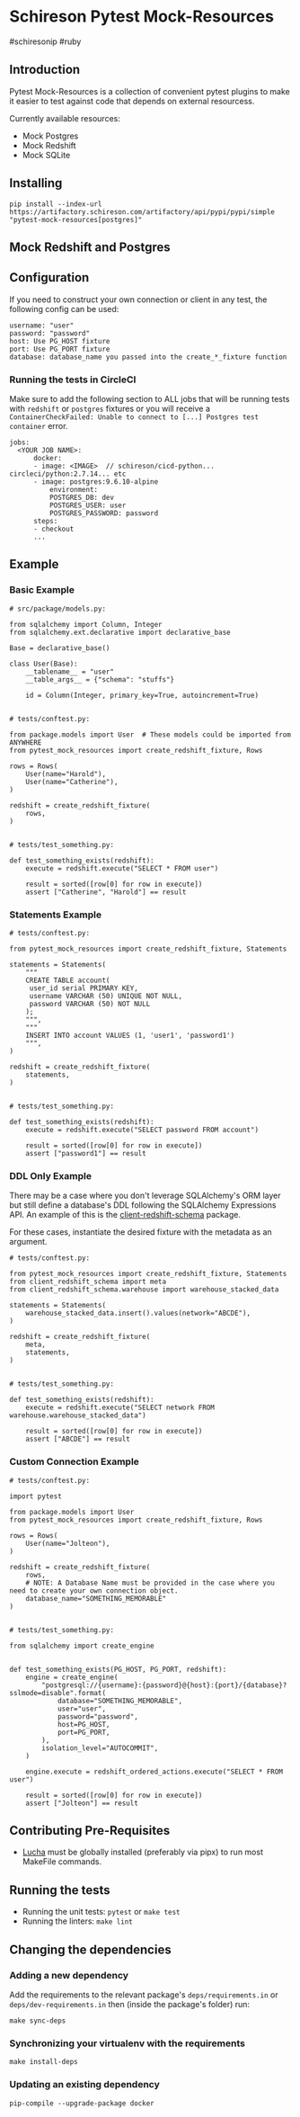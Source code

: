 # Schireson Pytest Mock-Resources

#schiresonip #ruby

## Introduction

Pytest Mock-Resources is a collection of convenient pytest plugins to make it easier to test against code that depends on external resourcess.

Currently available resources:

* Mock Postgres
* Mock Redshift
* Mock SQLite

## Installing

    pip install --index-url https://artifactory.schireson.com/artifactory/api/pypi/pypi/simple "pytest-mock-resources[postgres]"

## Mock Redshift and Postgres

## Configuration

If you need to construct your own connection or client in any test, the following config can be used:

    username: "user"
    password: "password"
    host: Use PG_HOST fixture
    port: Use PG_PORT fixture
    database: database_name you passed into the create_*_fixture function

### Running the tests in CircleCI

Make sure to add the following section to ALL jobs that will be running tests with `redshift` or `postgres` fixtures or you will receive a `ContainerCheckFailed: Unable to connect to [...] Postgres test container` error.

    jobs:
      <YOUR JOB NAME>:
          docker:
          - image: <IMAGE>  // schireson/cicd-python... circleci/python:2.7.14... etc
          - image: postgres:9.6.10-alpine
              environment:
              POSTGRES_DB: dev
              POSTGRES_USER: user
              POSTGRES_PASSWORD: password
          steps:
          - checkout
          ...


## Example

### Basic Example

    # src/package/models.py:

    from sqlalchemy import Column, Integer
    from sqlalchemy.ext.declarative import declarative_base

    Base = declarative_base()

    class User(Base):
        __tablename__ = "user"
        __table_args__ = {"schema": "stuffs"}

        id = Column(Integer, primary_key=True, autoincrement=True)


    # tests/conftest.py:

    from package.models import User  # These models could be imported from ANYWHERE
    from pytest_mock_resources import create_redshift_fixture, Rows

    rows = Rows(
        User(name="Harold"),
        User(name="Catherine"),
    )

    redshift = create_redshift_fixture(
        rows,
    )


    # tests/test_something.py:

    def test_something_exists(redshift):
        execute = redshift.execute("SELECT * FROM user")

        result = sorted([row[0] for row in execute])
        assert ["Catherine", "Harold"] == result

### Statements Example

    # tests/conftest.py:

    from pytest_mock_resources import create_redshift_fixture, Statements

    statements = Statements(
        """
        CREATE TABLE account(
         user_id serial PRIMARY KEY,
         username VARCHAR (50) UNIQUE NOT NULL,
         password VARCHAR (50) NOT NULL
        );
        """,
        """
        INSERT INTO account VALUES (1, 'user1', 'password1')
        """,
    )

    redshift = create_redshift_fixture(
        statements,
    )


    # tests/test_something.py:

    def test_something_exists(redshift):
        execute = redshift.execute("SELECT password FROM account")

        result = sorted([row[0] for row in execute])
        assert ["password1"] == result

### DDL Only Example

There may be a case where you don't leverage SQLAlchemy's ORM layer but still define a database's DDL following the SQLAlchemy Expressions API. An example of this is the [client-redshift-schema](https://github.com/schireson/client-redshift-schema) package.

For these cases, instantiate the desired fixture with the metadata as an argument.

    # tests/conftest.py:

    from pytest_mock_resources import create_redshift_fixture, Statements
    from client_redshift_schema import meta
    from client_redshift_schema.warehouse import warehouse_stacked_data

    statements = Statements(
        warehouse_stacked_data.insert().values(network="ABCDE"),
    )

    redshift = create_redshift_fixture(
        meta,
        statements,
    )


    # tests/test_something.py:

    def test_something_exists(redshift):
        execute = redshift.execute("SELECT network FROM warehouse.warehouse_stacked_data")

        result = sorted([row[0] for row in execute])
        assert ["ABCDE"] == result

### Custom Connection Example

    # tests/conftest.py:

    import pytest

    from package.models import User
    from pytest_mock_resources import create_redshift_fixture, Rows

    rows = Rows(
        User(name="Jolteon"),
    )

    redshift = create_redshift_fixture(
        rows,
        # NOTE: A Database Name must be provided in the case where you need to create your own connection object.
        database_name="SOMETHING_MEMORABLE"
    )


    # tests/test_something.py:

    from sqlalchemy import create_engine


    def test_something_exists(PG_HOST, PG_PORT, redshift):
        engine = create_engine(
            "postgresql://{username}:{password}@{host}:{port}/{database}?sslmode=disable".format(
                database="SOMETHING_MEMORABLE",
                user="user",
                password="password",
                host=PG_HOST,
                port=PG_PORT,
            ),
            isolation_level="AUTOCOMMIT",
        )

        engine.execute = redshift_ordered_actions.execute("SELECT * FROM user")

        result = sorted([row[0] for row in execute])
        assert ["Jolteon"] == result

## Contributing Pre-Requisites

* [Lucha](https://github.com/schireson/lucha/) must be globally installed (preferably via pipx) to run most MakeFile commands.

## Running the tests

* Running the unit tests: `pytest` or `make test`
* Running the linters: `make lint`

## Changing the dependencies

### Adding a new dependency

Add the requirements to the relevant package's `deps/requirements.in` or `deps/dev-requirements.in`
then (inside the package's folder) run:

    make sync-deps

### Synchronizing your virtualenv with the requirements

    make install-deps

### Updating an existing dependency

    pip-compile --upgrade-package docker
